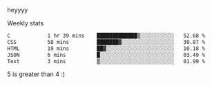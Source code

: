heyyyy

Weekly stats
<!--START_SECTION:waka-->

```txt
C            1 hr 39 mins    █████████████▒░░░░░░░░░░░   52.68 %
CSS          58 mins         ███████▓░░░░░░░░░░░░░░░░░   30.87 %
HTML         19 mins         ██▓░░░░░░░░░░░░░░░░░░░░░░   10.18 %
JSON         6 mins          █░░░░░░░░░░░░░░░░░░░░░░░░   03.49 %
Text         3 mins          ▒░░░░░░░░░░░░░░░░░░░░░░░░   01.99 %
```

<!--END_SECTION:waka-->
5 is greater than 4 :)
